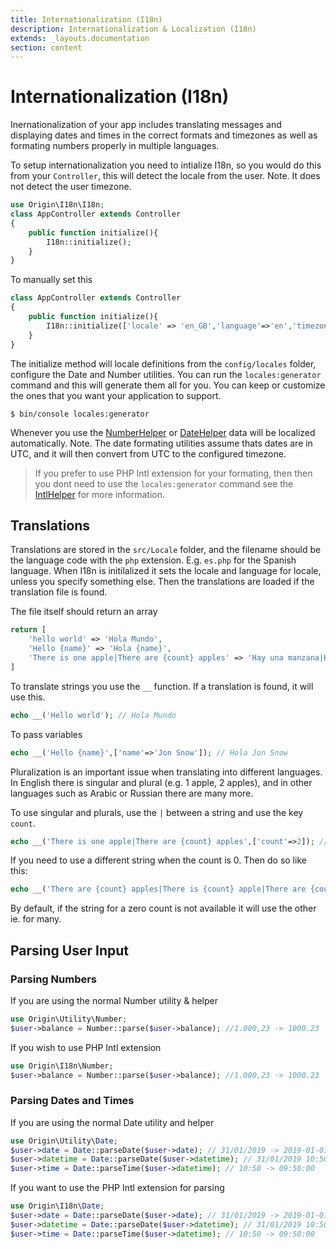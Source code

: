```yaml
---
title: Internationalization (I18n)
description: Internationalization & Localization (I18n)
extends: _layouts.documentation
section: content
---
```

# Internationalization (I18n)

Inernationalization of your app includes translating messages and displaying dates and times in the correct formats and timezones as well as formating numbers properly in multiple languages.

To setup internationalization you need to intialize I18n, so you would do this from your `Controller`, this will detect the locale from the user. Note. It does not detect the user timezone.

```php
use Origin\I18n\I18n;
class AppController extends Controller
{
    public function initialize(){
        I18n::initialize();
    }
}
```

To manually set this

```php
class AppController extends Controller
{
    public function initialize(){
        I18n::initialize(['locale' => 'en_GB','language'=>'en','timezone'=>'Europe/London']);
    }
}
```

The initialize method will locale definitions from the `config/locales` folder, configure the Date and Number utilities. You can run the `locales:generator` command and this will generate them all for you. You can keep or customize the ones that you want your application to support.

```linux
$ bin/console locales:generator
```

Whenever you use the [NumberHelper](/docs/view/number-helper) or [DateHelper](/docs/view/date-helper) data will be localized automatically. Note. The date formating utilities assume thats dates are in UTC, and it will then convert from UTC to the configured timezone.

> If you prefer to use PHP Intl extension for your formating, then then you dont need to use the `locales:generator` command see the [IntlHelper](/docs/view/intl-helper) for more information.

## Translations

Translations are stored in the `src/Locale` folder, and the filename should be the language code with the `php` extension. E.g. `es.php` for the Spanish language. When I18n is initilalized it sets the locale and language for locale, unless you specify something else. Then the translations are loaded if the translation file is found.

The file itself should return an array

```php
return [
    'hello world' => 'Hola Mundo',
    'Hello {name}' => 'Hola {name}',
    'There is one apple|There are {count} apples' => 'Hay una manzana|Hay {count} manzanas'
]
```

To translate strings you use the `__` function. If a translation is found, it will use this.

```php
echo __('Hello world'); // Hola Mundo
```

To pass variables

```php
echo __('Hello {name}',['name'=>'Jon Snow']); // Hola Jon Snow
```

Pluralization is an important issue when translating into different languages. In English there is singular and plural (e.g. 1 apple, 2 apples), and in other languages such as Arabic or Russian there are many more.

To use singular and plurals, use the `|` between a string and use the key `count`.

```php
echo __('There is one apple|There are {count} apples',['count'=>2]); // Hay 2 manzanas
```

If you need to use a different string when the count is 0. Then do so like this:

```php
echo __('There are {count} apples|There is {count} apple|There are {count} apples',['count'=>1]); // Hay una manzana
```

By default, if the string for a zero count is not available it will use the other ie. for many.

## Parsing User Input

### Parsing Numbers

If you are using the normal Number utility & helper

```php
use Origin\Utility\Number;
$user->balance = Number::parse($user->balance); //1.000,23 -> 1000.23
```

If you wish to use PHP Intl extension

```php
use Origin\I18n\Number;
$user->balance = Number::parse($user->balance); //1.000,23 -> 1000.23
```

### Parsing Dates and Times

If you are using the normal Date utility and helper

```php
use Origin\Utility\Date;
$user->date = Date::parseDate($user->date); // 31/01/2019 -> 2019-01-01
$user->datetime = Date::parseDate($user->datetime); // 31/01/2019 10:50 -> 2019-01-01 09:50:00
$user->time = Date::parseTime($user->datetime); // 10:50 -> 09:50:00
```

If you want to use the PHP Intl extension for parsing

```php
use Origin\I18n\Date;
$user->date = Date::parseDate($user->date); // 31/01/2019 -> 2019-01-01
$user->datetime = Date::parseDate($user->datetime); // 31/01/2019 10:50 -> 2019-01-01 09:50:00
$user->time = Date::parseTime($user->datetime); // 10:50 -> 09:50:00
```